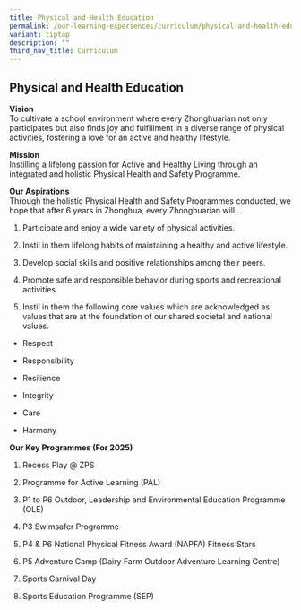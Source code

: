```yaml
---
title: Physical and Health Education
permalink: /our-learning-experiences/curriculum/physical-and-health-education/
variant: tiptap
description: ""
third_nav_title: Curriculum
---
```

<h2><strong>Physical and Health Education</strong></h2>
<p><strong>Vision</strong> 
<br>To cultivate a school environment where every Zhonghuarian not only participates
but also finds joy and fulfillment in a diverse range of physical activities,
fostering a love for an active and healthy lifestyle.</p>
<p><strong>Mission</strong> 
<br>Instilling a lifelong passion for Active and Healthy Living through an
integrated and holistic Physical Health and Safety Programme.</p>
<p><strong>Our Aspirations</strong> 
<br>Through the holistic Physical Health and Safety Programmes conducted,
we hope that after 6 years in Zhonghua, every Zhonghuarian will...</p>
<ol data-tight="true" class="tight">
<li>
<p>Participate and enjoy a wide variety of physical activities.</p>
</li>
<li>
<p>Instil in them lifelong habits of maintaining a healthy and active lifestyle.</p>
</li>
<li>
<p>Develop social skills and positive relationships among their peers.</p>
</li>
<li>
<p>Promote safe and responsible behavior during sports and recreational activities.</p>
</li>
<li>
<p>Instil in them the following core values which are acknowledged as values
that are at the foundation of our shared societal and national values.</p>
</li>
</ol>
<ul data-tight="true" class="tight">
<li>
<p>Respect</p>
</li>
<li>
<p>Responsibility</p>
</li>
<li>
<p>Resilience</p>
</li>
<li>
<p>Integrity</p>
</li>
<li>
<p>Care</p>
</li>
<li>
<p>Harmony</p>
</li>
</ul>
<p><strong>Our Key Programmes (For 2025)</strong>
</p>
<ol data-tight="true" class="tight">
<li>
<p>Recess Play @ ZPS</p>
</li>
<li>
<p>Programme for Active Learning (PAL)</p>
</li>
<li>
<p>P1 to P6 Outdoor, Leadership and Environmental Education Programme (OLE)</p>
</li>
<li>
<p>P3 Swimsafer Programme</p>
</li>
<li>
<p>P4 &amp; P6 National Physical Fitness Award (NAPFA) Fitness Stars</p>
</li>
<li>
<p>P5 Adventure Camp (Dairy Farm Outdoor Adventure Learning Centre)</p>
</li>
<li>
<p>Sports Carnival Day</p>
</li>
<li>
<p>Sports Education Programme (SEP)</p>
</li>
</ol>
<p></p>